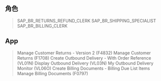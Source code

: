 ## 角色
> SAP_BR_RETURNS_REFUND_CLERK
> SAP_BR_SHIPPING_SPECIALIST
> SAP_BR_BILLING_CLERK
## App
> Manage Customer Returns - Version 2 (F4832)
> Manage Customer Returns (F1708)
> Create Outbound Delivery - With Order Reference (VL01N)
> Display Outbound Delivery (VL03N)
> My Outbound Delivery Monitor (VL06O)
> Create Billing Documents - Billing Due List Items
> Manage Billing Documents (F0797)
